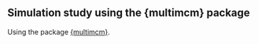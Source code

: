 ## Simulation study using the {multimcm} package

Using the package [{multimcm}](https://github.com/StatisticsHealthEconomics/multimcm).
